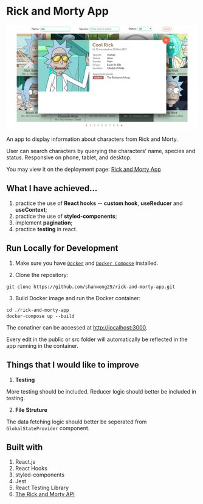 # Rick and Morty App

![Rick and Morty App demo](/demo.jpg)

An app to display information about characters from Rick and Morty.

User can search characters by querying the characters' name, species and status. Responsive on phone, tablet, and desktop.

You may view it on the deployment page: [Rick and Morty App](https://shanwong29.github.io/rick-and-morty-app/)

## What I have achieved...

1. practice the use of **React hooks** -- **custom hook**, **useReducer** and **useContext**;
2. practice the use of **styled-components**;
3. implement **pagination**;
4. practice **testing** in react.

## Run Locally for Development

1. Make sure you have [`Docker`](https://www.docker.com/) and [`Docker Compose`](https://docs.docker.com/compose/) installed.

2. Clone the repository:

```
git clone https://github.com/shanwong29/rick-and-morty-app.git
```

3. Build Docker image and run the Docker container:

```
cd ./rick-and-morty-app
docker-compose up --build
```

The conatiner can be accessed at [http://localhost:3000](http://localhost:3000).

Every edit in the public or src folder will automatically be reflected in the app running in the container.

## Things that I would like to improve

1. **Testing**

More testing should be included. Reducer logic should better be included in testing.

2. **File Struture**

The data fetching logic should better be seperated from `GlobalStateProvider` component.

## Built with

1. React.js
2. React Hooks
3. styled-components
4. Jest
5. React Testing Library
6. [The Rick and Morty API](https://rickandmortyapi.com/)
